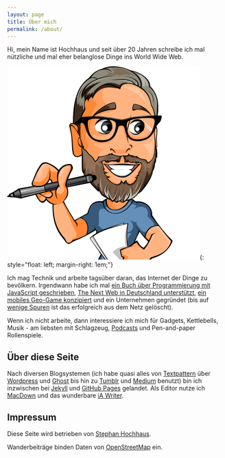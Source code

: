```yaml
---
layout: page
title: Über mich
permalink: /about/
---
```


Hi, mein Name ist Hochhaus und seit über 20 Jahren schreibe ich mal nützliche und mal eher belanglose Dinge ins World Wide Web.

![Herr Hochhaus schreibt](/images/herrhochhausschreibt.png){: style="float: left; margin-right: 1em;"}

Ich mag Technik und arbeite tagsüber daran, das Internet der Dinge zu bevölkern. Irgendwann habe ich mal [ein Buch über Programmierung mit JavaScript geschrieben](https://www.manning.com/books/meteor-in-action), [The Next Web in Deutschland unterstützt](https://thenextweb.com/author/stephanhochhaus), [ein mobiles Geo-Game konzipiert](https://www.youtube.com/watch?v=PuaYI4n3w5o) und ein Unternehmen gegründet (bis auf [wenige Spuren](https://www.faz.net/aktuell/technik-motor/markennamen-gib-mir-ein-o-12040868.html) ist das erfolgreich aus dem Netz gelöscht).

Wenn ich nicht arbeite, dann interessiere ich mich für Gadgets, Kettlebells, Musik - am liebsten mit Schlagzeug, [Podcasts](/podcasts) und Pen-and-paper Rollenspiele.

## Über diese Seite

Nach diversen Blogsystemen (ich habe quasi alles von [Textpattern](https://textpattern.com) über [Wordpress](https://www.wordpress.com) und [Ghost](https://ghost.org) bis hin zu [Tumblr](https://www.tumblr.com) und [Medium](https://medium.com) benutzt) bin ich inzwischen bei [Jekyll](https://jekyllrb.com) und [GitHub Pages](https://pages.github.com) gelandet. Als Editor nutze ich [MacDown](https://macdown.uranusjr.com) und das wunderbare [iA Writer](https://ia.net/de/writer).

## Impressum

Diese Seite wird betrieben von [Stephan Hochhaus](mailto:mail@herrhochhaus.de).

Wanderbeiträge binden Daten von [OpenStreetMap](https://www.openstreetmap.de) ein.

